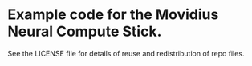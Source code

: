 # Example code for the Movidius Neural Compute Stick.

See the LICENSE file for details of reuse and redistribution of repo files.
